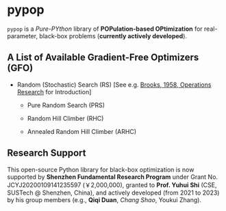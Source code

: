 # pypop

```pypop``` is a *Pure-PYthon* library of **POPulation-based OPtimization** for real-parameter, black-box problems (**currently actively developed**).

## A List of Available Gradient-Free Optimizers (GFO)

* Random (Stochastic) Search (RS) [See e.g. [Brooks, 1958, Operations Research](https://pubsonline.informs.org/doi/abs/10.1287/opre.6.2.244) for Introduction]

  * Pure Random Search (PRS)
  
  * Random Hill Climber (RHC)
  
  * Annealed Random Hill Climber (ARHC)

## Research Support

This open-source Python library for black-box optimization is now supported by **Shenzhen Fundamental Research Program** under Grant No. JCYJ20200109141235597 (￥2,000,000), granted to **Prof. Yuhui Shi** (CSE, SUSTech @ Shenzhen, China), and actively developed (from 2021 to 2023) by his group members (e.g., **Qiqi Duan**, *Chang Shao*, Youkui Zhang).
